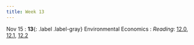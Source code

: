 ```yaml
---
title: Week 13
---
```


Nov 15
: **13**{: .label .label-gray} Environmental Economics
: *Reading*: [12.0](https://data-88e.github.io/textbook/content/12-environmental/index.html), [12.1](https://data-88e.github.io/textbook/content/12-environmental/textbook1.html), [12.2](https://data-88e.github.io/textbook/content/12-environmental/KuznetsHypothesis-Copy1.html)
